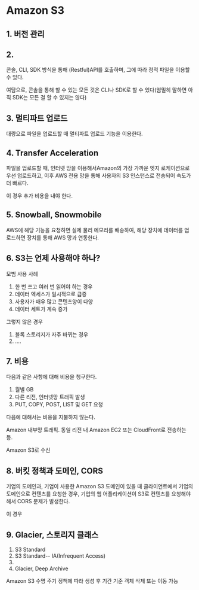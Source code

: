 # Amazon S3

## 1. 버전 관리

## 2. 

<p>콘솔, CLI, SDK 방식을 통해 (Restful)API를 호출하며, 그에 따라 정적 파일을 이용할 수 있다.</p>
<p>여담으로, 콘솔을 통해 할 수 있는 모든 것은 CLI나 SDK로 할 수 있다(엄밀히 말하면 아직 SDK는 모든 걸 할 수 있지는 않다)</p>

## 3. 멀티파트 업로드
<p>대량으로 파일을 업로드할 때 멀티파트 업로드 기능을 이용한다.</p>

## 4. Transfer Acceleration
<p>파일을 업로드할 때, 인터넷 망을 이용해서Amazon의 가장 가까운 엣지 로케이션으로 우선 업로드하고, 이후 AWS 전용 망을 통해 사용자의 S3 인스턴스로 전송되어 속도가 더 빠르다.</p>
<p>이 경우 추가 비용을 내야 한다.</p>

## 5. Snowball, Snowmobile
<p>AWS에 해당 기능을 요청하면 실제 물리 메모리를 배송하여, 해당 장치에 데이터를 업로드하면 장치를 통해 AWS 망과 연동한다.</p>

## 6. S3는 언제 사용해야 하나?
<p>

모범 사용 사례
</p>
<p>

1. 한 번 쓰고 여러 번 읽어야 하는 경우
2. 데이터 엑세스가 일시적으로 급증
3. 사용자가 매우 많고 콘텐츠양이 다양
4. 데이터 세트가 계속 증가
</p>
<p>

그렇지 않은 경우
</p>
<p>

1. 블록 스토리지가 자주 바뀌는 경우
2. ....
</p>

## 7. 비용
<p>다음과 같은 사항에 대해 비용을 청구한다.</p>
<p>

1. 월별 GB
2. 다른 리전, 인터넷망 트래픽 발생
3. PUT, COPY, POST, LIST 및 GET 요청
</p>
<p>다음에 대해서는 비용을 지불하지 않는다.</p>
<p>Amazon 내부망 트래픽. 동일 리전 내 Amazon EC2 또는 CloudFront로 전송하는 등.</p>
<p>Amazon S3로 수신</p>

## 8. 버킷 정책과 도메인, CORS
<p>기업의 도메인과, 기업이 사용한 Amazon S3 도메인이 있을 때 클라이언트에서 기업의 도메인으로 컨텐츠를 요청한 경우, 기업의 웹 어플리케이션이 S3로 컨텐츠를 요청해야 해서 CORS 문제가 발생한다.</p>
<p>이 경우 </p>

## 9. Glacier, 스토리지 클래스
<p>

1. S3 Standard
2. S3 Standard-- IA(Infrequent Access)
3. 
4. Glacier, Deep Archive
</p>
<p>Amazon S3 수명 주기 정책에 따라 생성 후 기간 기준 객체 삭제 또는 이동 가능</p>